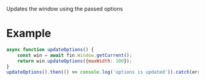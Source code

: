 Updates the window using the passed options
# Example
```js
async function updateOptions() {
    const win = await fin.Window.getCurrent();
    return win.updateOptions({maxWidth: 100});
}
updateOptions().then(() => console.log('options is updated')).catch(err => console.error(err));
```
